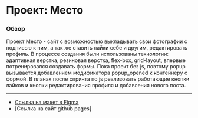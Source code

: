 # Проект: Место

### Обзор

Проект Место - сайт с возможностью выкладывать свои фотографии с подписью к ним, а так же ставить лайки себе и другим, редактировать профиль. 
В процессе создания были использованы технологии: адаптивная верстка, резиновая верстка, flex-box, grid-layout, впервые потренировался создавать формы. 
Пока проект без js, поэтому popup вызывается добавлением модификатора popup_opened к контейнеру с формой. В планах после спринта по js реализовать работающие кнопки лайков и кнопки редактирования профиля и добавления нового поста.
_____
* [Ссылка на макет в Figma](https://www.figma.com/file/2cn9N9jSkmxD84oJik7xL7/JavaScript.-Sprint-4?node-id=0%3A1)
* [Ссылка на сайт github pages]

